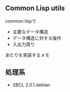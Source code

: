 ## Common Lisp utils
common lispで
* 主要なデータ構造
* データ構造に対する操作
* 入出力周り  

あたりを実装するメモ



## 処理系
* SBCL 2.0.1.debian

